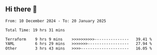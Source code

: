 ## Hi there 👋

<!-- TECHNOLOGIES:START -->
<!-- TECHNOLOGIES:END -->

<!--START_SECTION:waka-->

```txt
From: 10 December 2024 - To: 20 January 2025

Total Time: 19 hrs 31 mins

Terraform    9 hrs 9 mins    >>>>>>>>>>---------------   39.41 %
YAML         6 hrs 29 mins   >>>>>>>------------------   27.94 %
Other        3 hrs 43 mins   >>>>---------------------   16.05 %
```

<!--END_SECTION:waka-->

